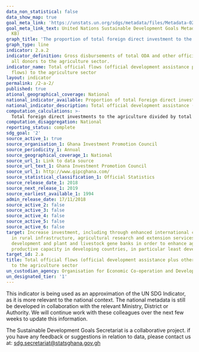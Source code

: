 ```yaml
---
data_non_statistical: false
data_show_map: true
goal_meta_link: 'https://unstats.un.org/sdgs/metadata/files/Metadata-02-0A-02.pdf '
goal_meta_link_text: United Nations Sustainable Development Goals Metadata (PDF 210
  KB)
graph_title: 'The proportion of total foreign direct investment to the agriculture sector'
graph_type: line
indicator: 2.a.2
indicator_definition: Gross disbursements of total ODA and other official flows from
  all donors to the agriculture sector.
indicator_name: Total official flows (official development assistance plus other official
  flows) to the agriculture sector
layout: indicator
permalink: /2-a-2/
published: true
ational_geographical_coverage: National
national_indicator_available: Proportion of total Foreign direct investment to the agriculture sector 
national_indicator_description: Total official development assistance (ODA) and other official flows to the agriculture sector
computation_calculations: >-
  Total foreign direct investments to the agriculture divided by total foreign direct investment and multiplied by 100
computation_disaggregation: National
reporting_status: complete
sdg_goal: '2'
source_active_1: true
source_organisation_1: Ghana Investment Promotion Council
source_periodicity_1: Annual 
source_geographical_coverage_1: National
source_url_1: Link to data source
source_url_text_1: Ghana Investment Promotion Council
source_url_1: http://www.gipcghana.com/
source_statistical_classification_1: Official Statistics
source_release_date_1: 2018
source_next_release_1: 2019
source_earliest_available_1: 1994
admin_release_date: 17/11/2018
source_active_2: false
source_active_3: false
source_active_4: false
source_active_5: false
source_active_6: false
target: Increase investment, including through enhanced international cooperation,
  in rural infrastructure, agricultural research and extension services, technology
  development and plant and livestock gene banks in order to enhance agricultural
  productive capacity in developing countries, in particular least developed countries
target_id: 2.a
title: Total official flows (official development assistance plus other official flows)
  to the agriculture sector
un_custodian_agency: Organisation for Economic Co-operation and Development (OECD)
un_designated_tier: '1'
---
```

This indicator is being used as an approximation of the UN SDG Indicator, as it is more relevant to the national context.
The national metadata is still be developed in collaboration with the relevant Ministry, District or Authority.  We will continue work with these colleagues over the next few weeks to update this information.

The Sustainable Development Goals Secretariat is a collaborative project. if you have any feedback or suggestions in relation to data, please contact us at: sdg.secretariat@statsghana.gov.gh

